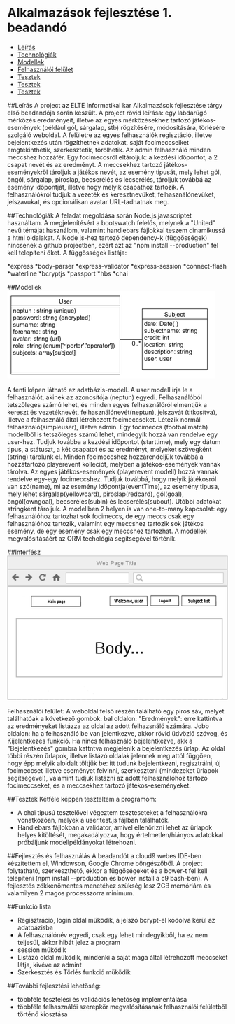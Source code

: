 # Alkalmazások fejlesztése 1. beadandó
- [Leírás](https://github.com/sakakunk/alkfbead1#leírás)
- [Technológiák](https://github.com/sakakunk/alkfbead1#technológiák)
- [Modellek](https://github.com/sakakunk/alkfbead1#modellek)
- [Felhasználói felület](https://github.com/sakakunk/alkfbead1#interfész)
- [Tesztek](https://github.com/sakakunk/alkfbead1#tesztek)
- [Tesztek](https://github.com/sakakunk/alkfbead1#fejlesztes)
- [Tesztek](https://github.com/sakakunk/alkfbead1#funkciok)

##Leírás
A project az ELTE Informatikai kar Alkalmazások fejlesztése tárgy első beadandója során készült.
A project rövid leírása: egy labdarúgó mérkőzés eredményeit, illetve az egyes mérkőzésekhez tartozó játékos-események 
(például gól, sárgalap, stb) rögzítésére, módosítására, törlésére szolgáló weboldal. A felületre az egyes felhasználók
regisztáció, illetve bejelentkezés után rögzíthetnek adatokat, saját focimeccseiket emgtekinthetik, szerkesztetik,
törölhetik. Az admin felhasználó minden meccshez hozzáfér. Egy focimeccsről eltároljuk: a kezdési időpontot, a 2 csapat nevét
és az eredményt. A meccsekhez tartozó játékos-eseményekről tároljuk a játékos nevét, az esemény tipusát, mely lehet gól, 
öngól, sárgalap, piroslap, becserélés és lecserélés, tároljuk továbbá az esemény időpontját, illetve hogy melyik csapathoz 
tartozik. A felhasználókról tudjuk a vezeték és keresztnevüket, felhasználónevüket, jelszavukat, és opcionálisan avatar 
URL-tadhatnak meg.

##Technológiák
A feladat megoldása során Node.js javascriptet használtam. A megjelenítésért a bootswatch felelős, melynek a "United" nevű 
témáját használom, valamint handlebars fájlokkal teszem dinamikussá a html oldalakat.
A Node js-hez tartozó dependency-k (függősségek) nincsenek a github projectben, ezért azt az "npm install --production"
fel kell telepíteni őket. A függősségek listája:
 
 *express
 *body-parser
 *express-validator
 *express-session
 *connect-flash
 *waterline
 *bcryptjs
 *passport
 *hbs
 *chai
 
##Modellek
![Adatbázis modell](https://github.com/3BL/alkfejlbead1/blob/master/documentation/modelrelations.png)

A fenti képen látható az adatbázis-modell. A user modell írja le a felhasználót, akinek az azonosítója (neptun) egyedi.
Felhasználóból tetszőleges számú lehet, és minden egyes felhasználóról elmentjük a kereszt és vezetéknevét, 
felhasználónevét(neptun), jelszavát (titkosítva), illetve a felhasználó által létrehozott focimeccseket. Létezik normál felhasználó(simpleuser), illetve admin.
Egy focimeccs (footballmatch) modellből is tetszőleges számú lehet, mindegyik hozzá van rendelve egy user-hez. Tudjuk továbba
a kezdési időpontot (starttime), mely egy dátum tipus, a státuszt, a két csapatot és az eredményt, melyeket szövegként 
(string) tárolunk el. Minden focimeccshez hozzárendeljük továbbá a hozzátartozó playerevent kolleciót, melyben a 
játékos-események vannak tárolva.
Az egyes játékos-események (playerevent modell) hozzá vannak rendelve egy-egy focimeccshez. Tudjuk továbbá, hogy melyik 
játékosról van szó(name), mi az esemény időpontja(eventTime), az esemény tipusa, mely lehet sárgalap(yellowcard), 
piroslap(redcard), gól(goal), öngól(owngoal), becserélés(subin) és lecserélés(subout). Utóbbi adatokat stringként tároljuk.
A modellben 2 helyen is van one-to-many kapcsolat: egy felhasználóhoz tartozhat sok focimeccs, de egy meccs csak egy felhasználóhoz tartozik, valamint egy meccshez tartozik sok játékos esemény, de egy esemény csak egy meccshez tartozhat.
A modellek megvalósításáért az ORM techológia segítségével történik.

##Interfész
![Adatbázis modell](https://github.com/3BL/alkfejlbead1/blob/master/documentation/webdesign.png)

Felhasználói felület:
A weboldal felső részén található egy piros sáv, melyet találhatóak a következő gombok: bal oldalon: "Eredmények": erre 
kattintva az eredményeket listázza az oldal az adott felhazsnáló számára. Jobb oldalon: ha a felhasználó be van jelentkezve, 
akkor rövid üdvözlő szöveg, és Kijelentkezés funkció. Ha nincs felhasználó bejelentkezve, akk a "Bejelentkezés" gombra 
kattntva megjelenik a bejelentkezés űrlap.
Az oldal többi részén űrlapok, illetve listázó oldalak jelennek meg attól függően, hogy épp melyik aloldalt töltjük be: itt 
tudunk bejelentkezni, regisztrálni, új focimeccset illetve eseményet felvinni, szerkeszteni (mindezeket űrlapok 
segítségével), valamint tudjuk listázni az adott felhasználóhoz tartozó focimeccseket, és a meccsekhez tartozó 
játékos-eseményeket.

##Tesztek
Kétféle képpen teszteltem a programom:
* A chai tipusú tesztelővel végeztem teszteseteket a felhasználókra vonatkozóan, melyek a user.test.js fájlban találhatók.
* Handlebars fájlokban a validator, amivel ellenőrizni lehet az űrlapok helyes kitöltését, megakadályozva, hogy 
értelmetlen/hiányos adatokkal próbáljunk modellpéldányokat létrehozni.

##Fejlesztés és felhasználás
A beadandót a cloud9 webes IDE-ben készítettem el, Windowson, Google Chrome böngészőből. A project folytatható, 
szerkeszthető, ekkor a függőségeket és a bower-t fel kell telepíteni (npm install --production és bower install a c9 
bash-ben).
A fejlesztés zökkenőmentes menetéhez szükség lesz 2GB memóriára és valamilyen 2 magos processzorra minimum.

##Funkció lista 
- Regisztráció, login oldal működik, a jelszó bcrypt-el kódolva kerül az adatbázisba
- A felhasználónév egyedi, csak egy lehet mindegyikből, ha ez nem teljesül, akkor hibát jelez a program
- session működik
- Listázó oldal müködik, mindenki a saját maga által létrehozott meccseket látja, kivéve az admint
- Szerkesztés és Törlés funkció müködik

##További fejlesztési lehetőség:
- többféle tesztelési és validációs lehetőség implementálása
- többféle felhasználói szerepkör megvalósításának felhasználói felületből történő kiosztása
